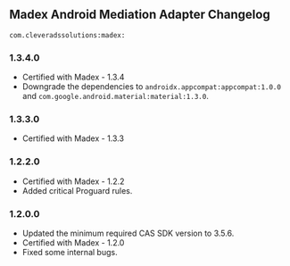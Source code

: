 ## Madex Android Mediation Adapter Changelog
`com.cleveradssolutions:madex:`

### 1.3.4.0
- Certified with Madex - 1.3.4
- Downgrade the dependencies to `androidx.appcompat:appcompat:1.0.0` and `com.google.android.material:material:1.3.0`.

### 1.3.3.0
- Certified with Madex - 1.3.3

### 1.2.2.0
- Certified with Madex - 1.2.2
- Added critical Proguard rules.

### 1.2.0.0
- Updated the minimum required CAS SDK version to 3.5.6.
- Certified with Madex - 1.2.0
- Fixed some internal bugs.